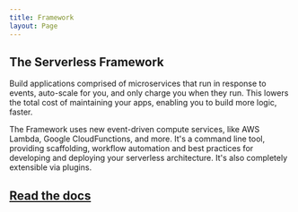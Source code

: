 ```yaml
---
title: Framework
layout: Page
---
```


## The Serverless Framework

Build applications comprised of microservices that run in response to events, auto-scale for you, and only charge you when they run. This lowers the total cost of maintaining your apps, enabling you to build more logic, faster.

The Framework uses new event-driven compute services, like AWS Lambda, Google CloudFunctions, and more. It's a command line tool, providing scaffolding, workflow automation and best practices for developing and deploying your serverless architecture. It's also completely extensible via plugins.

## [Read the docs](/framework/docs)
